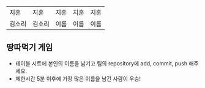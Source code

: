 <table>
      <tbody>
        <tr>
          <td>지훈</td>
          <td>지훈</td>
          <td>지훈</td>
          <td>지훈</td>
          <td>지훈</td>
        </tr>
        <tr>
          <td>김소리</td>
          <td>김소리</td>
          <td>이름</td>
          <td>이름</td>
          <td>이름</td>
        </tr>
      </tbody>
</table>

## 땅따먹기 게임

- 테이블 시트에 본인의 이름을 남기고 팀의 repository에 add, commit, push 해주세요.
- 제한시간 5분 이후에 가장 많은 이름을 남긴 사람이 우승!
